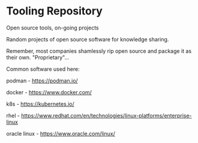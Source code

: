 # Tooling Repository

Open source tools, on-going projects

Random projects of open source software for knowledge sharing.

Remember, most companies shamlessly rip open source and package it as their own.  "Proprietary"...

Common software used here:

podman - https://podman.io/

docker - https://www.docker.com/

k8s - https://kubernetes.io/

rhel - https://www.redhat.com/en/technologies/linux-platforms/enterprise-linux

oracle linux - https://www.oracle.com/linux/
